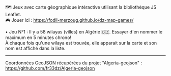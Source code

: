 🗺️ Jeux avec carte géographique intéractive utilisant la bibliothèque JS Leaflet.  
🎮 Jouer ici : https://fodil-merzoug.github.io/dz-map-games/  
  
• Jeu N°1 : Il y a 58 wilayas (villes) en Algérie 🇩🇿. Essayer d'en nommer le maximum en 5 minutes chrono!  
À chaque fois qu'une wilaya est trouvée, elle apparait sur la carte et son nom est affiché dans la liste.  
  
------  
Coordonnées GeoJSON récupérées du projet "Algeria-geojson" : https://github.com/fr33dz/Algeria-geojson
